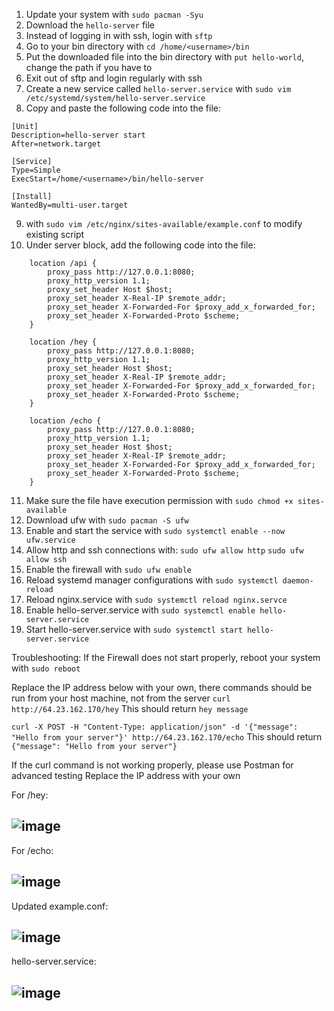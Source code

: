 1. Update your system with `sudo pacman -Syu`
2. Download the `hello-server` file
3. Instead of logging in with ssh, login with `sftp`
4. Go to your bin directory with `cd /home/<username>/bin`
5. Put the downloaded file into the bin directory with `put hello-world`, change the path if you have to
6. Exit out of sftp and login regularly with ssh
7. Create a new service called `hello-server.service` with `sudo vim /etc/systemd/system/hello-server.service`
8. Copy and paste the following code into the file:
```
[Unit]
Description=hello-server start
After=network.target

[Service]
Type=Simple
ExecStart=/home/<username>/bin/hello-server

[Install]
WantedBy=multi-user.target
```

9. with `sudo vim /etc/nginx/sites-available/example.conf` to modify existing script
10. Under server block, add the following code into the file:
```
    location /api {
        proxy_pass http://127.0.0.1:8080;
        proxy_http_version 1.1;
        proxy_set_header Host $host;
        proxy_set_header X-Real-IP $remote_addr;
        proxy_set_header X-Forwarded-For $proxy_add_x_forwarded_for;
        proxy_set_header X-Forwarded-Proto $scheme;
    }

    location /hey {
        proxy_pass http://127.0.0.1:8080;
        proxy_http_version 1.1;
        proxy_set_header Host $host;
        proxy_set_header X-Real-IP $remote_addr;
        proxy_set_header X-Forwarded-For $proxy_add_x_forwarded_for;
        proxy_set_header X-Forwarded-Proto $scheme;
    }

    location /echo {
        proxy_pass http://127.0.0.1:8080;
        proxy_http_version 1.1;
        proxy_set_header Host $host;
        proxy_set_header X-Real-IP $remote_addr;
        proxy_set_header X-Forwarded-For $proxy_add_x_forwarded_for;
        proxy_set_header X-Forwarded-Proto $scheme;
    }
```
11. Make sure the file have execution permission with `sudo chmod +x sites-available`
12. Download ufw with `sudo pacman -S ufw`
13. Enable and start the service with `sudo systemctl enable --now ufw.service`
14. Allow http and ssh connections with:
`sudo ufw allow http`
`sudo ufw allow ssh`
15. Enable the firewall with `sudo ufw enable`
16. Reload systemd manager configurations with `sudo systemctl daemon-reload`
17. Reload nginx.service with `sudo systemctl reload nginx.servce`
18. Enable hello-server.service with `sudo systemctl enable hello-server.service`
19. Start hello-server.service with `sudo systemctl start hello-server.service`

Troubleshooting:
If the Firewall does not start properly, reboot your system with `sudo reboot`

Replace the IP address below with your own, there commands should be run from your host machine, not from the server
`curl http://64.23.162.170/hey`
This should return `hey message`

`curl -X POST -H "Content-Type: application/json" -d '{"message": "Hello from your server"}' http://64.23.162.170/echo`
This should return `{"message": "Hello from your server"}`

If the curl command is not working properly, please use Postman for advanced testing
Replace the IP address with your own

For /hey:
## ![image](https://github.com/PythThm/nginx-2420/assets/148722652/39484361-f953-4d8e-8e63-850f2b3a5eb2)

For /echo:
## ![image](https://github.com/PythThm/nginx-2420/assets/148722652/40d1baf2-e4bd-45ce-806f-2d478844aad9)


Updated example.conf:
## ![image](https://github.com/PythThm/nginx-2420/assets/148722652/3c94cb48-8e09-4952-8a9d-8d90e9ce2ff9)

hello-server.service:
## ![image](https://github.com/PythThm/nginx-2420/assets/148722652/0e9113a2-5624-402b-abb2-23fa0147f253)


